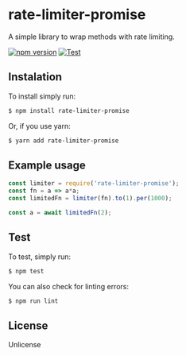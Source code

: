 # rate-limiter-promise

A simple library to wrap methods with rate limiting.

[![npm version](https://badge.fury.io/js/rate-limiter-promise.svg)](https://badge.fury.io/js/rate-limiter-promise) [![Test](https://github.com/Americas/rate-limiter-promise/actions/workflows/test.yaml/badge.svg?branch=master)](https://github.com/Americas/rate-limiter-promise/actions/workflows/test.yaml)

## Instalation

To install simply run:

```sh
$ npm install rate-limiter-promise
```

Or, if you use yarn:

```sh
$ yarn add rate-limiter-promise
```

## Example usage

```js
const limiter = require('rate-limiter-promise');
const fn = a => a*a;
const limitedFn = limiter(fn).to(1).per(1000);

const a = await limitedFn(2);
```

## Test

To test, simply run:

```sh
$ npm test
```

You can also check for linting errors:

```sh
$ npm run lint
```

## License

Unlicense
